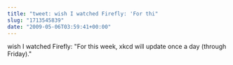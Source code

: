 ```yaml
---
title: "tweet: wish I watched Firefly: 'For thi"
slug: "1713545839"
date: "2009-05-06T03:59:41+00:00"
---
```

wish I watched Firefly: "For this week, xkcd will update once a day (through Friday)."